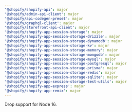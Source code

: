 ```yaml
---
'@shopify/shopify-api': major
'@shopify/admin-api-client': major
'@shopify/api-codegen-preset': major
'@shopify/graphql-client': major
'@shopify/storefront-api-client': major
'@shopify/shopify-app-session-storage': major
'@shopify/shopify-app-session-storage-drizzle': major
'@shopify/shopify-app-session-storage-dynamodb': major
'@shopify/shopify-app-session-storage-kv': major
'@shopify/shopify-app-session-storage-memory': major
'@shopify/shopify-app-session-storage-mongodb': major
'@shopify/shopify-app-session-storage-mysql': major
'@shopify/shopify-app-session-storage-postgresql': major
'@shopify/shopify-app-session-storage-prisma': major
'@shopify/shopify-app-session-storage-redis': major
'@shopify/shopify-app-session-storage-sqlite': major
'@shopify/shopify-app-session-storage-test-utils': major
'@shopify/shopify-app-express': major
'@shopify/shopify-app-remix': major
---
```


Drop support for Node 16.
